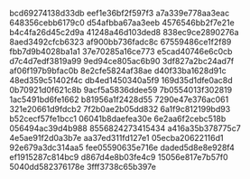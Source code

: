 bcd69274138d33db
eef1e36bf2f597f3
a7a339e778aa3eac
648356cebb6179c0
d54afbba67aa3eeb
4576546bb2f7e21e
b4c4fa26d45c2d9a
41248a46d103ded8
838ec9ce2890276a
8aed3492cfcb6323
af900bb736fadc8c
67559486ce1f2f89
fbb7d9b4028ba1a1
37e70285a16ce773
e5cad40746e6c0cb
d7c4d7edf3819a99
9ed94ce805ac6b90
3df827a2bc24ad7f
af06f197b9bfac0b
8e2cfe5824af38ae
d40f33ba1628d91c
48ed359c51402f4c
db4ed1450340a5f9
169d35d1dfe0ac8d
0b70921d0f621c8b
9acf5a5836ddee59
7b0554013f302819
1ac5491bd6fe1662
b81956a1f2428d55
7290e47e376ac061
321e20661d9fdcb2
7f2b0ae2b05dd832
6a1f9c812199bd93
b52cecf57fe1bcc1
06041b8daefea30e
6e2aa6f2cebc518b
056494ac39d4b988
8556824273415434
a416a35b378775c7
4e5ae91f2d0a3b7e
aa37ed311fd127e1
05ecba20622116d1
92e679a3dc314aa5
fee05590635e716e
daded5d8e8e928f4
ef1915287c814bc9
d867d4e8b03fe4c9
15056e817e7b57f0
5040dd582376178e
3fff3738c65b397e
